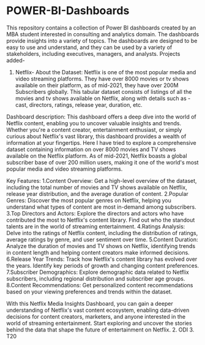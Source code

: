 # POWER-BI-Dashboards
This repository contains a collection of Power BI dashboards created by an MBA student interested in consulting and analytics domain. The dashboards provide insights into a variety of topics. The dashboards are designed to be easy to use and understand, and they can be used by a variety of stakeholders, including executives, managers, and analysts.
Projects added-
1. Netflix-
About the Dataset: Netflix is one of the most popular media and video streaming platforms. They have over 8000 movies or tv shows available on their platform, as of mid-2021, they have over 200M Subscribers globally. This tabular dataset consists of listings of all the movies and tv shows available on Netflix, along with details such as - cast, directors, ratings, release year, duration, etc.

Dashboard description: This dashboard offers a deep dive into the world of Netflix content, enabling you to uncover valuable insights and trends. Whether you're a content creator, entertainment enthusiast, or simply curious about Netflix's vast library, this dashboard provides a wealth of information at your fingertips. Here I have tried to explore a comprehensive dataset containing information on over 8000 movies and TV shows available on the Netflix platform. As of mid-2021, Netflix boasts a global subscriber base of over 200 million users, making it one of the world's most popular media and video streaming platforms.

Key Features:
1.Content Overview: Get a high-level overview of the dataset, including the total number of movies and TV shows available on Netflix, release year distribution, and the average duration of content.
2.Popular Genres: Discover the most popular genres on Netflix, helping you understand what types of content are most in-demand among subscribers.
3.Top Directors and Actors: Explore the directors and actors who have contributed the most to Netflix's content library. Find out who the standout talents are in the world of streaming entertainment.
4.Ratings Analysis: Delve into the ratings of Netflix content, including the distribution of ratings, average ratings by genre, and user sentiment over time.
5.Content Duration: Analyze the duration of movies and TV shows on Netflix, identifying trends in content length and helping content creators make informed decisions.
6.Release Year Trends: Track how Netflix's content library has evolved over the years. Identify key periods of growth and changing content preferences.
7.Subscriber Demographics: Explore demographic data related to Netflix subscribers, including regional distribution and subscriber age groups.
8.Content Recommendations: Get personalized content recommendations based on your viewing preferences and trends within the dataset.

With this Netflix Media Insights Dashboard, you can gain a deeper understanding of Netflix's vast content ecosystem, enabling data-driven decisions for content creators, marketers, and anyone interested in the world of streaming entertainment. Start exploring and uncover the stories behind the data that shape the future of entertainment on Netflix.
2. ODI
3. T20
